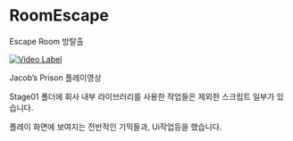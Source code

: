# RoomEscape

Escape Room 방탈출 

[![Video Label](http://img.youtube.com/vi/u0XkuLmvZGs/0.jpg)](https://youtu.be/u0XkuLmvZGs)

Jacob’s Prison 플레이영상

Stage01 폴더에 회사 내부 라이브러리를 사용한 작업들은 제외한 스크립트 일부가 있습니다.

플레이 화면에 보여지는 전반적인 기믹들과, Ui작업등을 했습니다.


